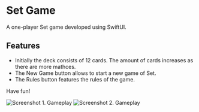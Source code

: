 # Set Game
A one-player Set game developed using SwiftUI.

## Features

* Initially the deck consists of 12 cards. The amount of cards increases as there are more mathces.
* The New Game button allows to start a new game of Set.
* The Rules button features the rules of the game.

Have fun! 

![Screenshot 1. Gameplay](/Users/sima/Downloads/1.png)
![Screenshot 2. Gameplay](/Users/sima/Downloads/2.png)
